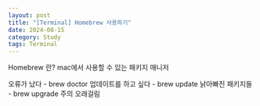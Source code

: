 ```yaml
---
layout: post
title: "[Terminal] Homebrew 사용하기"
date: 2024-08-15
category: Study
tags: Terminal
---
```

Homebrew 란?
mac에서 사용할 수 있는 패키지 매니저

오류가 났다 - brew doctor
업데이트를 하고 싶다 - brew update
낡아빠진 패키지들 - brew upgrade
	주의 오래걸림
